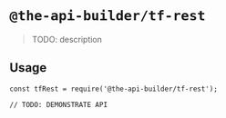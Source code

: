 # `@the-api-builder/tf-rest`

> TODO: description

## Usage

```
const tfRest = require('@the-api-builder/tf-rest');

// TODO: DEMONSTRATE API
```
